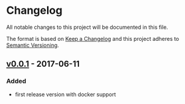 # Changelog
All notable changes to this project will be documented in this file.

The format is based on [Keep a Changelog](http://keepachangelog.com/)
and this project adheres to [Semantic Versioning](http://semver.org/).

## [v0.0.1] - 2017-06-11
### Added
- first release version with docker support

[v0.0.1]: https://github.com/cookie-cage/resume-proxy-api/tags/v0.0.1

